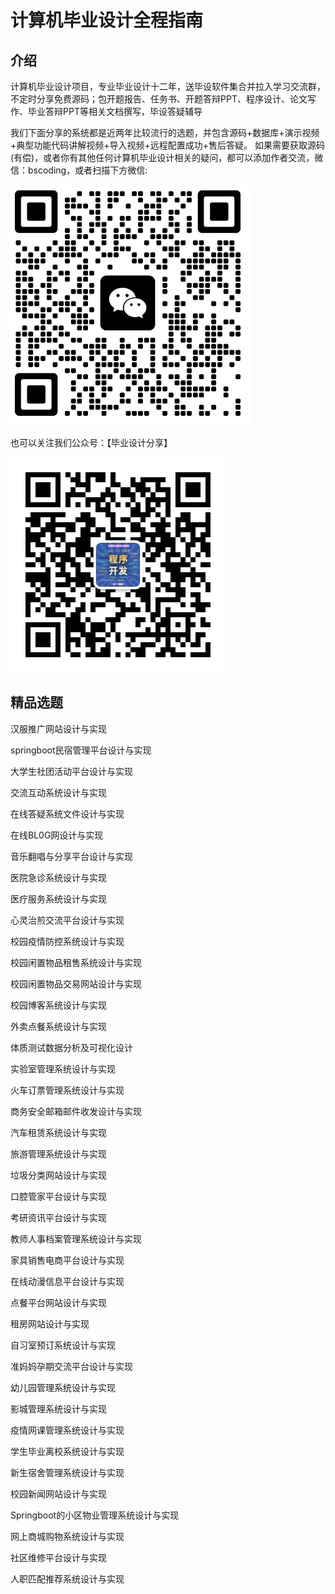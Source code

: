# 计算机毕业设计全程指南

## 介绍
计算机毕业设计项目，专业毕业设计十二年，送毕设软件集合并拉入学习交流群，不定时分享免费源码；包开题报告、任务书、开题答辩PPT、程序设计、论文写作、毕业答辩PPT等相关文档撰写，毕设答疑辅导

我们下面分享的系统都是近两年比较流行的选题，并包含源码+数据库+演示视频+典型功能代码讲解视频+导入视频+远程配置成功+售后答疑。 如果需要获取源码(有偿)，或者你有其他任何计算机毕业设计相关的疑问，都可以添加作者交流，微信：bscoding，或者扫描下方微信:

![](./imgs/img.png)

也可以关注我们公众号：【毕业设计分享】

![](./imgs/毕业设计分享.jpg)

## 精品选题
汉服推广网站设计与实现

springboot民宿管理平台设计与实现

大学生社团活动平台设计与实现

交流互动系统设计与实现

在线答疑系统文件设计与实现

在线BL0G网设计与实现

音乐翻唱与分享平台设计与实现

医院急诊系统设计与实现

医疗服务系统设计与实现

心灵治煎交流平台设计与实现

校园疫情防控系统设计与实现

校园闲置物品租售系统设计与实现

校园闲置物品交易网站设计与实现

校园博客系统设计与实现

外卖点餐系统设计与实现

体质测试数据分析及可视化设计

实验室管理系统设计与实现

火车订票管理系统设计与实现

商务安全邮箱邮件收发设计与实现

汽车租赁系统设计与实现

旅游管理系统设计与实现

垃圾分类网站设计与实现

口腔管家平台设计与实现

考研资讯平台设计与实现

教师人事档案管理系统设计与实现

家具销售电商平台设计与实现

在线动漫信息平台设计与实现

点餐平台网站设计与实现

租房网站设计与实现

自习室预订系统设计与实现

准妈妈孕期交流平台设计与实现

幼儿园管理系统设计与实现

影城管理系统设计与实现

疫情网课管理系统设计与实现

学生毕业离校系统设计与实现

新生宿舍管理系统设计与实现

校园新闻网站设计与实现

Springboot的小区物业管理系统设计与实现

网上商城购物系统设计与实现

社区维修平台设计与实现

人职匹配推荐系统设计与实现